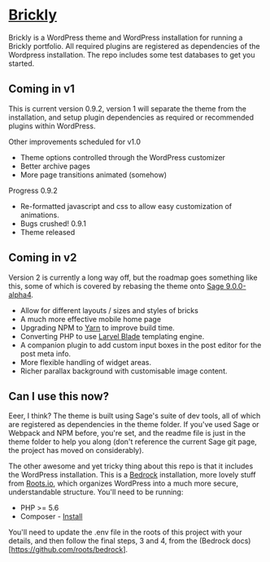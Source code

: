 # [Brickly](http://olivier.uk/brickly-theme/)

Brickly is a WordPress theme and WordPress installation for running a Brickly portfolio.
All required plugins are registered as dependencies of the Wordpress installation.
The repo includes some test databases to get you started.

## Coming in v1

This is current version 0.9.2, version 1 will separate the theme from the installation, and setup plugin dependencies as required or recommended plugins within WordPress.

Other improvements scheduled for v1.0
* Theme options controlled through the WordPress customizer
* Better archive pages
* More page transitions animated (somehow)

Progress
0.9.2
* Re-formatted javascript and css to allow easy customization of animations.
* Bugs crushed!
0.9.1
* Theme released

## Coming in v2

Version 2 is currently a long way off, but the roadmap goes something like this, some of which is covered by rebasing the theme onto [Sage 9.0.0-alpha4](https://github.com/roots/sage).
* Allow for different layouts / sizes and styles of bricks
* A much more effective mobile home page
* Upgrading NPM to [Yarn](https://yarnpkg.com) to improve build time.
* Converting PHP to use [Larvel Blade](https://laravel.com/docs/5.3/blade) templating engine.
* A companion plugin to add custom input boxes in the post editor for the post meta info.
* More flexible handling of widget areas.
* Richer parallax background with customisable image content.

## Can I use this now?

Eeer, I think? The theme is built using Sage's suite of dev tools, all of which are registered as dependencies in the theme folder. If you've used Sage or Webpack and NPM before, you're set, and the readme file is just in the theme folder to help you along (don't reference the current Sage git page, the project has moved on considerably).

The other awesome and yet tricky thing about this repo is that it includes the WordPress installation. This is a [Bedrock](https://roots.io/bedrock/) installation, more lovely stuff from [Roots.io](https://roots.io/), which organizes WordPress into a much more secure, understandable structure. You'll need to be running:
* PHP >= 5.6
* Composer - [Install](https://getcomposer.org/doc/00-intro.md#installation-linux-unix-osx)

You'll need to update the .env file in the roots of this project with your details, and then follow the final steps, 3 and 4, from the (Bedrock docs)[https://github.com/roots/bedrock].
